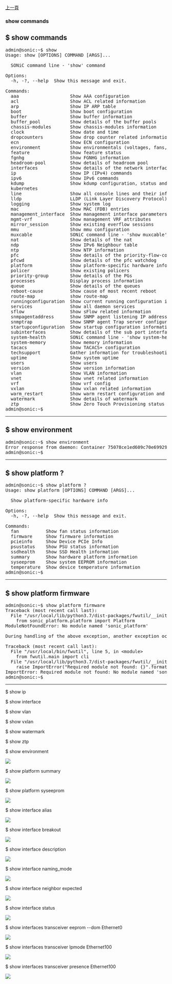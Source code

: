 [上一頁](/blog/sonic_command/layer2/)

### show commands

$ show commands
---
<pre>admin@sonic:~$ show
Usage: show [OPTIONS] COMMAND [ARGS]...

  SONiC command line - &apos;show&apos; command

Options:
  -h, -?, --help  Show this message and exit.

Commands:
  aaa                   Show AAA configuration
  acl                   Show ACL related information
  arp                   Show IP ARP table
  boot                  Show boot configuration
  buffer                Show buffer information
  buffer_pool           Show details of the buffer pools
  chassis-modules       Show chassis-modules information
  clock                 Show date and time
  dropcounters          Show drop counter related information
  ecn                   Show ECN configuration
  environment           Show environmentals (voltages, fans, temps)
  feature               Show feature status
  fgnhg                 Show FGNHG information
  headroom-pool         Show details of headroom pool
  interfaces            Show details of the network interfaces
  ip                    Show IP (IPv4) commands
  ipv6                  Show IPv6 commands
  kdump                 Show kdump configuration, status and information
  kubernetes
  line                  Show all console lines and their info include...
  lldp                  LLDP (Link Layer Discovery Protocol) information
  logging               Show system log
  mac                   Show MAC (FDB) entries
  management_interface  Show management interface parameters
  mgmt-vrf              Show management VRF attributes
  mirror_session        Show existing everflow sessions
  mmu                   Show mmu configuration
  muxcable              SONiC command line - &apos;show muxcable&apos; command
  nat                   Show details of the nat
  ndp                   Show IPv6 Neighbour table
  ntp                   Show NTP information
  pfc                   Show details of the priority-flow-control (pfc)
  pfcwd                 Show details of the pfc watchdog
  platform              Show platform-specific hardware info
  policer               Show existing policers
  priority-group        Show details of the PGs
  processes             Display process information
  queue                 Show details of the queues
  reboot-cause          Show cause of most recent reboot
  route-map             show route-map
  runningconfiguration  Show current running configuration information
  services              Show all daemon services
  sflow                 Show sFlow related information
  snmpagentaddress      Show SNMP agent listening IP address configuration
  snmptrap              Show SNMP agent Trap server configuration
  startupconfiguration  Show startup configuration information
  subinterfaces         Show details of the sub port interfaces
  system-health         SONiC command line - &apos;show system-health&apos; command
  system-memory         Show memory information
  tacacs                Show TACACS+ configuration
  techsupport           Gather information for troubleshooting
  uptime                Show system uptime
  users                 Show users
  version               Show version information
  vlan                  Show VLAN information
  vnet                  Show vnet related information
  vrf                   Show vrf config
  vxlan                 Show vxlan related information
  warm_restart          Show warm restart configuration and state
  watermark             Show details of watermark
  ztp                   Show Zero Touch Provisioning status
admin@sonic:~$</pre>
---
$ show environment
---
<pre>admin@sonic:~$ show environment
Error response from daemon: Container 75078ce1ed609c70e6992927281373135268d09dead3ce932b3dfad464f4ceb0 is not running
admin@sonic:~$ </pre>
---
$ show platform ?
---
<pre>admin@sonic:~$ show platform ?
Usage: show platform [OPTIONS] COMMAND [ARGS]...

  Show platform-specific hardware info

Options:
  -h, -?, --help  Show this message and exit.

Commands:
  fan          Show fan status information
  firmware     Show firmware information
  pcieinfo     Show Device PCIe Info
  psustatus    Show PSU status information
  ssdhealth    Show SSD Health information
  summary      Show hardware platform information
  syseeprom    Show system EEPROM information
  temperature  Show device temperature information
admin@sonic:~$ </pre>
---
$ show platform firmware
---
<pre>admin@sonic:~$ show platform firmware
Traceback (most recent call last):
  File &quot;/usr/local/lib/python3.7/dist-packages/fwutil/__init__.py&quot;, line 2, in &lt;module&gt;
    from sonic_platform.platform import Platform
ModuleNotFoundError: No module named &apos;sonic_platform&apos;

During handling of the above exception, another exception occurred:

Traceback (most recent call last):
  File &quot;/usr/local/bin/fwutil&quot;, line 5, in &lt;module&gt;
    from fwutil.main import cli
  File &quot;/usr/local/lib/python3.7/dist-packages/fwutil/__init__.py&quot;, line 5, in &lt;module&gt;
    raise ImportError(&quot;Required module not found: {}&quot;.format(str(e)))
ImportError: Required module not found: No module named &apos;sonic_platform&apos;
admin@sonic:~$ </pre>
---

$ show ip

$ show interface

$ show vlan

$ show vxlan

$ show watermark

$ show ztp


$ show environment

![](https://jian-hong-wu.github.io/blog/sonic_command/general/1.png)

$ show platform summary

![](https://jian-hong-wu.github.io/blog/sonic_command/general/2.png)

$ show platform syseeprom

![](https://jian-hong-wu.github.io/blog/sonic_command/general/3.png)

$ show interface alias

![](https://jian-hong-wu.github.io/blog/sonic_command/general/7.png)

$ show interface breakout

![](https://jian-hong-wu.github.io/blog/sonic_command/general/8.png)

$ show interface description

![](https://jian-hong-wu.github.io/blog/sonic_command/general/10.png)

$ show interface naming_mode

![](https://jian-hong-wu.github.io/blog/sonic_command/general/11.png)

$ show interface neighbor expected

![](https://jian-hong-wu.github.io/blog/sonic_command/general/12.png)

$ show interface status

![](https://jian-hong-wu.github.io/blog/sonic_command/general/14.png)

$ show interfaces transceiver eeprom --dom Ethernet0

![](https://jian-hong-wu.github.io/blog/sonic_command/general/4.png)

$ show interfaces transceiver lpmode Ethernet100

![](https://jian-hong-wu.github.io/blog/sonic_command/general/5.png)

$ show interfaces transceiver presence Ethernet100

![](https://jian-hong-wu.github.io/blog/sonic_command/general/6.png)

